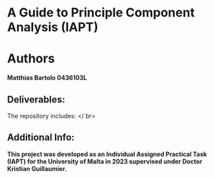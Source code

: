 # A Guide to Principle Component Analysis (IAPT)
 
# Authors
**Matthias Bartolo 0436103L**

## Deliverables:
The repository includes: </ br>
 
   
## Additional Info:
**This project was developed as an Individual Assigned Practical Task (IAPT) for the University of Malta in 2023 supervised under Doctor Kristian Guillaumier.**
